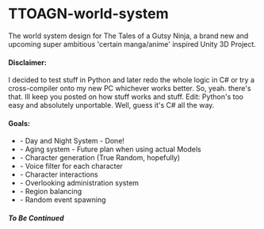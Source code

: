 # TTOAGN-world-system
The world system design for The Tales of a Gutsy Ninja, a brand new and upcoming super ambitious 'certain manga/anime' inspired Unity 3D Project. 

<h4>Disclaimer:</h4>
I decided to test stuff in Python and later redo the whole logic in C# or try a cross-compiler onto my new PC whichever works better. So, yeah. there's that.
Ill keep you posted on how stuff works and stuff.
Edit: Python's too easy and absolutely unportable. Well, guess it's C# all the way.

<h4>Goals:</h4>
<ul>
<li>- Day and Night System - Done!</li>
<li>- Aging system - Future plan when using actual Models</li>
<li>- Character generation (True Random, hopefully)</li>
<li>- Voice filter for each character</li>
<li>- Character interactions</li>
<li>- Overlooking administration system</li>
<li>- Region balancing</li>
<li>- Random event spawning</li>
  </ul>
 <h5>To Be Continued</h5>
